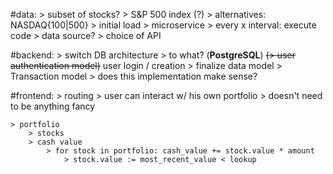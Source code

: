 #data:
	> subset of stocks?
		> S&P 500 index (?)
			> alternatives: NASDAQ{100|500}
	> initial load
	> microservice
		> every x interval: execute code
		> data source?
			> choice of API

#backend:
	> switch DB architecture
		> to what? (__PostgreSQL__)
	~~(> user authentication model)~~ user login / creation
	> finalize data model
		> Transaction model
			> does this implementation make sense?

#frontend:
	> routing
	> user can interact w/ his own portfolio
		> doesn't need to be anything fancy

	> portfolio
		> stocks
		> cash value
			> for stock in portfolio: cash_value += stock.value * amount
				> stock.value := most_recent_value < lookup
